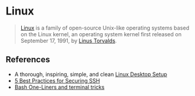 # Linux

> [Linux](https://en.wikipedia.org/wiki/Linux) is a family of open-source Unix-like operating systems based on the Linux kernel, an operating system kernel first released on September 17, 1991, by [Linus Torvalds](https://en.wikipedia.org/wiki/Linus_Torvalds).

## References

- A thorough, inspiring, simple, and clean [Linux Desktop Setup](https://hookrace.net/blog/linux-desktop-setup/)
- [5 Best Practices for Securing SSH](https://goteleport.com/blog/5-ssh-best-practices/)
- [Bash One-Liners and terminal tricks](https://github.com/onceupon/Bash-Oneliner)